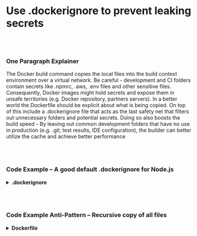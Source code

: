 # Use .dockerignore to prevent leaking secrets

<br/><br/>

### One Paragraph Explainer

The Docker build command copies the local files into the build context environment over a virtual network. Be careful - development and CI folders contain secrets like .npmrc, .aws, .env files and other sensitive files. Consequently, Docker images might hold secrets and expose them in unsafe territories (e.g. Docker repository, partners servers). In a better world the Dockerfile should be explicit about what is being copied. On top of this include a .dockerignore file that acts as the last safety net that filters out unnecessary folders and potential secrets. Doing so also boosts the build speed - By leaving out common development folders that have no use in production (e.g. .git, test results, IDE configuration), the builder can better utilize the cache and achieve better performance

<br/><br/>

### Code Example – A good default .dockerignore for Node.js

<details>
<summary><strong>.dockerignore</strong></summary>

```
**/node_modules/
**/.git
**/README.md
**/LICENSE
**/.vscode
**/npm-debug.log
**/coverage
**/.env
**/.editorconfig
**/.aws
**/dist
```

</details>

<br/><br/>

### Code Example Anti-Pattern – Recursive copy of all files

<details>
<summary><strong>Dockerfile</strong></summary>

```
FROM node:12-slim AS build
WORKDIR /usr/src/app
# The next line copies everything
COPY . .

# The rest comes here

```

</details>